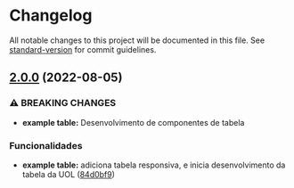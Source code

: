# Changelog

All notable changes to this project will be documented in this file. See [standard-version](https://github.com/conventional-changelog/standard-version) for commit guidelines.

## [2.0.0](https://github.com/nettobruno/responsive-table-example/compare/v0.2.0...v2.0.0) (2022-08-05)


### ⚠ BREAKING CHANGES

* **example table:** Desenvolvimento de componentes de tabela

### Funcionalidades

* **example table:** adiciona tabela responsiva, e inicia desenvolvimento da tabela da UOL ([84d0bf9](https://github.com/nettobruno/responsive-table-example/commit/84d0bf9db77c267bdd84a9430812a58b8975c93e))
